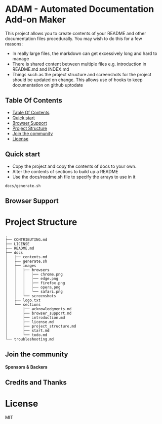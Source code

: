 # ADAM - Automated Documentation Add-on Maker

This project allows you to create contents of your README and other documentation files procedurally.
You may wish to do this for a few reasons:

- In really large files, the markdown can get excessively long and hard to manage
- There is shared content between multiple files e.g. introduction in README.md and INDEX.md
- Things such as the project structure and screenshots for the project should be updated on change. This allows use of hooks to keep documentation on github uptodate

## Table Of Contents

- [Table Of Contents](#table-of-contents)
- [Quick start](#quickstart)
- [Browser Support](#browser-support)
- [Project Structure](#project-structure)
- [Join the community](#jointhecommunity)
- [License](#license)

## Quick start

- Copy the project and copy the contents of docs to your own.
- Alter the contents of sections to build up a README
- Use the docs/readme.sh file to specify the arrays to use in it

```
docs/generate.sh
```

## Browser Support

# Project Structure

```
.
├── CONTRIBUTING.md
├── LICENSE
├── README.md
├── docs
│   ├── contents.md
│   ├── generate.sh
│   ├── images
│   │   ├── browsers
│   │   │   ├── chrome.png
│   │   │   ├── edge.png
│   │   │   ├── firefox.png
│   │   │   ├── opera.png
│   │   │   └── safari.png
│   │   └── screenshots
│   ├── logo.txt
│   └── sections
│       ├── acknowledgments.md
│       ├── browser_support.md
│       ├── introduction.md
│       ├── license.md
│       ├── project_structure.md
│       ├── start.md
│       └── todo.md
└── troubleshooting.md

```

## Join the community

#### Sponsors & Backers

## Credits and Thanks

# License

MIT

